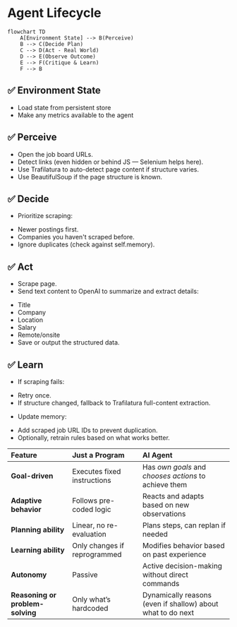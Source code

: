 # Agent Lifecycle

```mermaid
flowchart TD
    A[Environment State] --> B(Perceive)
    B --> C(Decide Plan)
    C --> D(Act - Real World)
    D --> E(Observe Outcome)
    E --> F(Critique & Learn)
    F --> B
```
## ✅ Environment State
- Load state from persistent store
- Make any metrics available to the agent
  
## ✅ Perceive
- Open the job board URLs.
- Detect links (even hidden or behind JS — Selenium helps here).
- Use Trafilatura to auto-detect page content if structure varies.
- Use BeautifulSoup if the page structure is known.

## ✅ Decide
- Prioritize scraping:
* Newer postings first.
* Companies you haven't scraped before.
* Ignore duplicates (check against self.memory).

## ✅ Act
- Scrape page.
- Send text content to OpenAI to summarize and extract details:
* Title
* Company
* Location
* Salary
* Remote/onsite
* Save or output the structured data.

## ✅ Learn
- If scraping fails:
* Retry once.
* If structure changed, fallback to Trafilatura full-content extraction.

- Update memory:
* Add scraped job URL IDs to prevent duplication.
* Optionally, retrain rules based on what works better.

| Feature | Just a Program | AI Agent |
|:---|:---|:---|
| **Goal-driven** | Executes fixed instructions | Has *own goals* and *chooses actions* to achieve them |
| **Adaptive behavior** | Follows pre-coded logic | Reacts and adapts based on new observations |
| **Planning ability** | Linear, no re-evaluation | Plans steps, can replan if needed |
| **Learning ability** | Only changes if reprogrammed | Modifies behavior based on past experience |
| **Autonomy** | Passive | Active decision-making without direct commands |
| **Reasoning or problem-solving** | Only what’s hardcoded | Dynamically reasons (even if shallow) about what to do next |